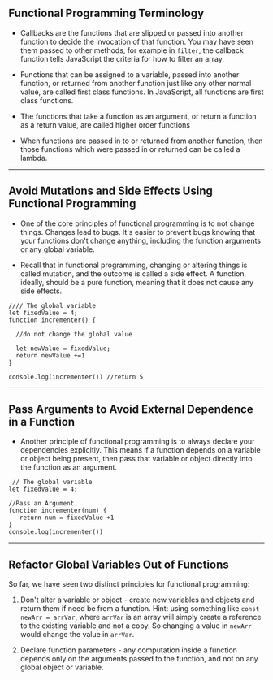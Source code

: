 ## Functional Programming Terminology
 - Callbacks are the functions that are slipped or passed into another function to decide the invocation of that function. You may have seen them passed to other methods, for example in `filter`, the callback function tells JavaScript the criteria for how to filter an array.

- Functions that can be assigned to a variable, passed into another function, or returned from another function just like any other normal value, are called first class functions. In JavaScript, all functions are first class functions.

- The functions that take a function as an argument, or return a function as a return value, are called higher order functions

- When functions are passed in to or returned from another function, then those functions which were passed in or returned can be called a lambda.

---

## Avoid Mutations and Side Effects Using Functional Programming

- One of the core principles of functional programming is to not change things. Changes lead to bugs. It's easier to prevent bugs knowing that your functions don't change anything, including the function arguments or any global variable.

- Recall that in functional programming, changing or altering things is called mutation, and the outcome is called a side effect. A function, ideally, should be a pure function, meaning that it does not cause any side effects.

```
//// The global variable
let fixedValue = 4;
function incrementer() {

  //do not change the global value 

  let newValue = fixedValue;
  return newValue +=1
}

console.log(incrementer()) //return 5
```

---
## Pass Arguments to Avoid External Dependence in a Function

- Another principle of functional programming is to always declare your dependencies explicitly. This means if a function depends on a variable or object being present, then pass that variable or object directly into the function as an argument.

```
 // The global variable
let fixedValue = 4;

//Pass an Argument
function incrementer(num) {
   return num = fixedValue +1
}
console.log(incrementer()) 

```
---
## Refactor Global Variables Out of Functions

So far, we have seen two distinct principles for functional programming:

1. Don't alter a variable or object - create new variables and objects and return them if need be from a function. Hint: using something like `const newArr = arrVar`, where `arrVar` is an array will simply create a reference to the existing variable and not a copy. So changing a value in `newArr` would change the value in `arrVar`.

2. Declare function parameters - any computation inside a function depends only on the arguments passed to the function, and not on any global object or variable.
